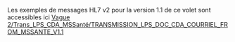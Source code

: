 Les exemples de messages HL7 v2 pour la version 1.1 de ce volet sont accessibles ici 
[Vague 2/Trans_LPS_CDA_MSSanté/TRANSMISSION_LPS_DOC_CDA_COURRIEL_FROM_MSSANTE_V1.1](/Vague%202/Trans_LPS_CDA_MSSanté/TRANSMISSION_LPS_DOC_CDA_COURRIEL_FROM_MSSANTE_V1.1)
